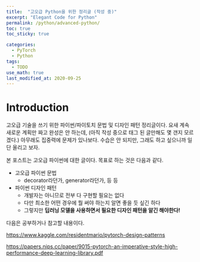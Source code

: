 ```yaml
---
title:  "고오급 Python을 위한 정리글 (작성 중)"
excerpt: "Elegant Code for Python"
permalink: /python/advanced-python/
toc: true
toc_sticky: true

categories:
  - PyTorch
  - Python
tags:
  - TODO
use_math: true
last_modified_at: 2020-09-25
---
```


# Introduction

고오급 기술을 쓰기 위한 파이썬/파이토치 문법 및 디자인 패턴 정리글이다. 요새 계속 새로운 계획만 짜고 완성은 안 하는데, (아직 작성 중으로 태그 된 글만해도 몇 갠지 모르겠다.) 아무래도 집중력에 문제가 있나보다. 수습은 안 되지만, 그래도 하고 싶으니까 일단 올리고 보자.

본 포스트는 고오급 파이썬에 대한 글이다. 목표로 하는 것은 다음과 같다.

- 고오급 파이썬 문법
    - decorator라던가, generator라던가, 등 등
- 파이썬 디자인 패턴
    - 개발자는 아니므로 전부 다 구현할 필요는 없다
    - 다만 최소한 어떤 경우에 뭘 써야 하는지 알면 좋을 듯 싶긴 하다
    - 그렇지만 **딥러닝 모델을 사용하면서 필요한 디자인 패턴을 알긴 해야한다!**
    
다음은 공부하거나 참고할 내용이다.

https://www.kaggle.com/residentmario/pytorch-design-patterns

https://papers.nips.cc/paper/9015-pytorch-an-imperative-style-high-performance-deep-learning-library.pdf

